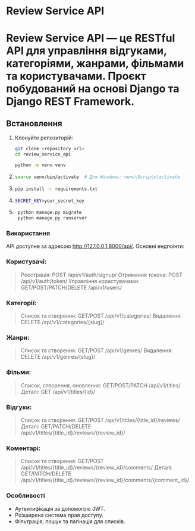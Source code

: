 # Review Service API

# Review Service API — це RESTful API для управління відгуками, категоріями, жанрами, фільмами та користувачами. Проєкт побудований на основі Django та Django REST Framework.

## Встановлення

1. Клонуйте репозиторій:
   ```bash
   git clone <repository_url>
   cd review_service_api

   python -m venv venv
   
   
2.
    ```bash
    source venv/bin/activate  # Для Windows: venv\Scripts\activate
3. ```bash
   pip install -r requirements.txt
4. ```bash
   SECRET_KEY=your_secret_key
5. ```bash
    python manage.py migrate
    python manage.py runserver
### Використання
API доступне за адресою http://127.0.0.1:8000/api/. Основні ендпоінти:

### Користувачі:

> Реєстрація: POST /api/v1/auth/signup/
> Отримання токена: POST /api/v1/auth/token/
> Управління користувачами: GET/POST/PATCH/DELETE /api/v1/users/

### Категорії:

> Список та створення: GET/POST /api/v1/categories/
Видалення: DELETE /api/v1/categories/{slug}/
### Жанри:

> Список та створення: GET/POST /api/v1/genres/
Видалення: DELETE /api/v1/genres/{slug}/
### Фільми:

>Список, створення, оновлення: GET/POST/PATCH /api/v1/titles/
Деталі: GET /api/v1/titles/{id}/
### Відгуки:

>Список та створення: GET/POST /api/v1/titles/{title_id}/reviews/
Деталі: GET/PATCH/DELETE /api/v1/titles/{title_id}/reviews/{review_id}/
### Коментарі:

>Список та створення: GET/POST /api/v1/titles/{title_id}/reviews/{review_id}/comments/
Деталі: GET/PATCH/DELETE /api/v1/titles/{title_id}/reviews/{review_id}/comments/{comment_id}/

### Особливості
- Аутентифікація за допомогою JWT.
- Розширена система прав доступу.
- Фільтрація, пошук та пагінація для списків.